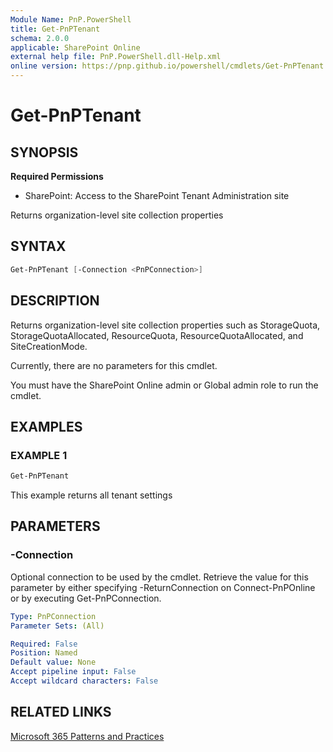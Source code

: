 ```yaml
---
Module Name: PnP.PowerShell
title: Get-PnPTenant
schema: 2.0.0
applicable: SharePoint Online
external help file: PnP.PowerShell.dll-Help.xml
online version: https://pnp.github.io/powershell/cmdlets/Get-PnPTenant.html
---
```

 
# Get-PnPTenant

## SYNOPSIS

**Required Permissions**

* SharePoint: Access to the SharePoint Tenant Administration site

Returns organization-level site collection properties

## SYNTAX

```powershell
Get-PnPTenant [-Connection <PnPConnection>] 
```

## DESCRIPTION
Returns organization-level site collection properties such as StorageQuota, StorageQuotaAllocated, ResourceQuota,
ResourceQuotaAllocated, and SiteCreationMode.

Currently, there are no parameters for this cmdlet.

You must have the SharePoint Online admin or Global admin role to run the cmdlet.

## EXAMPLES

### EXAMPLE 1
```powershell
Get-PnPTenant
```

This example returns all tenant settings

## PARAMETERS

### -Connection
Optional connection to be used by the cmdlet. Retrieve the value for this parameter by either specifying -ReturnConnection on Connect-PnPOnline or by executing Get-PnPConnection.

```yaml
Type: PnPConnection
Parameter Sets: (All)

Required: False
Position: Named
Default value: None
Accept pipeline input: False
Accept wildcard characters: False
```

## RELATED LINKS

[Microsoft 365 Patterns and Practices](https://aka.ms/m365pnp)